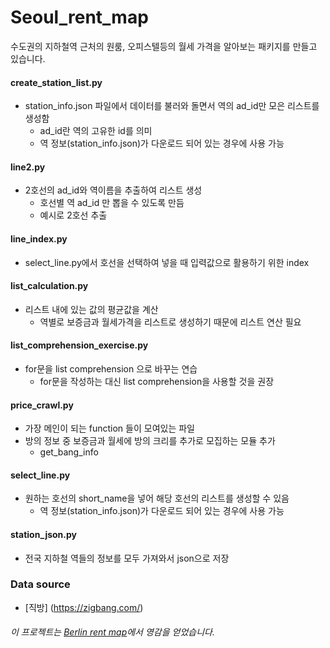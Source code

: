 # Seoul_rent_map
수도권의 지하철역 근처의 원룸, 오피스텔등의 월세 가격을 알아보는 패키지를 만들고 있습니다.

#### create_station_list.py
* station_info.json 파일에서 데이터를 불러와 돌면서 역의 ad_id만 모은 리스트를 생성함
  * ad_id란 역의 고유한 id를 의미
  * 역 정보(station_info.json)가 다운로드 되어 있는 경우에 사용 가능
  
#### line2.py
* 2호선의 ad_id와 역이름을 추출하여 리스트 생성
  * 호선별 역 ad_id 만 뽑을 수 있도록 만듬
  * 예시로 2호선 추출

#### line_index.py
* select_line.py에서 호선을 선택하여 넣을 때 입력값으로 활용하기 위한 index

#### list_calculation.py
* 리스트 내에 있는 값의 평균값을 계산
  * 역별로 보증금과 월세가격을 리스트로 생성하기 때문에 리스트 연산 필요
  
#### list_comprehension_exercise.py
* for문을 list comprehension 으로 바꾸는 연습
  * for문을 작성하는 대신 list comprehension을 사용할 것을 권장

#### price_crawl.py
* 가장 메인이 되는 function 들이 모여있는 파일
* 방의 정보 중 보증금과 월세에 방의 크리를 추가로 모집하는 모듈 추가
  * get_bang_info
  
#### select_line.py
* 원하는 호선의 short_name을 넣어 해당 호선의 리스트를 생성할 수 있음
  * 역 정보(station_info.json)가 다운로드 되어 있는 경우에 사용 가능
  
#### station_json.py
* 전국 지하철 역들의 정보를 모두 가져와서 json으로 저장

### Data source
* [직방] (https://zigbang.com/)

###### 이 프로젝트는 [Berlin rent map](http://www.citylab.com/housing/2016/01/a-station-by-station-subway-map-of-berlin-rents/423102/)에서 영감을 얻었습니다.
